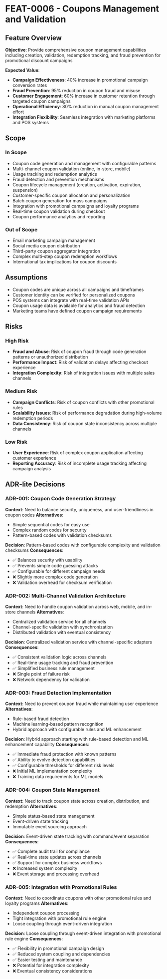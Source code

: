 # FEAT-0006 - Coupons Management and Validation

## Feature Overview
**Objective**: Provide comprehensive coupon management capabilities including creation, validation, redemption tracking, and fraud prevention for promotional discount campaigns

**Expected Value**: 
- **Campaign Effectiveness**: 40% increase in promotional campaign conversion rates
- **Fraud Prevention**: 95% reduction in coupon fraud and misuse
- **Customer Engagement**: 60% increase in customer retention through targeted coupon campaigns
- **Operational Efficiency**: 80% reduction in manual coupon management effort
- **Integration Flexibility**: Seamless integration with marketing platforms and POS systems

## Scope
### In Scope
- Coupon code generation and management with configurable patterns
- Multi-channel coupon validation (online, in-store, mobile)
- Usage tracking and redemption analytics
- Fraud detection and prevention mechanisms
- Coupon lifecycle management (creation, activation, expiration, suspension)
- Customer-specific coupon allocation and personalization
- Batch coupon generation for mass campaigns
- Integration with promotional campaigns and loyalty programs
- Real-time coupon validation during checkout
- Coupon performance analytics and reporting

### Out of Scope
- Email marketing campaign management
- Social media coupon distribution
- Third-party coupon aggregator integration
- Complex multi-step coupon redemption workflows
- International tax implications for coupon discounts

## Assumptions
- Coupon codes are unique across all campaigns and timeframes
- Customer identity can be verified for personalized coupons
- POS systems can integrate with real-time validation APIs
- Coupon usage data is available for analytics and fraud detection
- Marketing teams have defined coupon campaign requirements

## Risks
### High Risk
- **Fraud and Abuse**: Risk of coupon fraud through code generation patterns or unauthorized distribution
- **Performance Impact**: Risk of validation delays affecting checkout experience
- **Integration Complexity**: Risk of integration issues with multiple sales channels

### Medium Risk
- **Campaign Conflicts**: Risk of coupon conflicts with other promotional rules
- **Scalability Issues**: Risk of performance degradation during high-volume redemption periods
- **Data Consistency**: Risk of coupon state inconsistency across multiple channels

### Low Risk
- **User Experience**: Risk of complex coupon application affecting customer experience
- **Reporting Accuracy**: Risk of incomplete usage tracking affecting campaign analysis

## ADR-lite Decisions

### ADR-001: Coupon Code Generation Strategy
**Context**: Need to balance security, uniqueness, and user-friendliness in coupon codes
**Alternatives**: 
- Simple sequential codes for easy use
- Complex random codes for security
- Pattern-based codes with validation checksums

**Decision**: Pattern-based codes with configurable complexity and validation checksums
**Consequences**: 
- ✅ Balances security with usability
- ✅ Prevents simple code guessing attacks
- ✅ Configurable for different campaign needs
- ❌ Slightly more complex code generation
- ❌ Validation overhead for checksum verification

### ADR-002: Multi-Channel Validation Architecture
**Context**: Need to handle coupon validation across web, mobile, and in-store channels
**Alternatives**:
- Centralized validation service for all channels
- Channel-specific validation with synchronization
- Distributed validation with eventual consistency

**Decision**: Centralized validation service with channel-specific adapters
**Consequences**:
- ✅ Consistent validation logic across channels
- ✅ Real-time usage tracking and fraud prevention
- ✅ Simplified business rule management
- ❌ Single point of failure risk
- ❌ Network dependency for validation

### ADR-003: Fraud Detection Implementation
**Context**: Need to prevent coupon fraud while maintaining user experience
**Alternatives**:
- Rule-based fraud detection
- Machine learning-based pattern recognition
- Hybrid approach with configurable rules and ML enhancement

**Decision**: Hybrid approach starting with rule-based detection and ML enhancement capability
**Consequences**:
- ✅ Immediate fraud protection with known patterns
- ✅ Ability to evolve detection capabilities
- ✅ Configurable thresholds for different risk levels
- ❌ Initial ML implementation complexity
- ❌ Training data requirements for ML models

### ADR-004: Coupon State Management
**Context**: Need to track coupon state across creation, distribution, and redemption
**Alternatives**:
- Simple status-based state management
- Event-driven state tracking
- Immutable event sourcing approach

**Decision**: Event-driven state tracking with command/event separation
**Consequences**:
- ✅ Complete audit trail for compliance
- ✅ Real-time state updates across channels
- ✅ Support for complex business workflows
- ❌ Increased system complexity
- ❌ Event storage and processing overhead

### ADR-005: Integration with Promotional Rules
**Context**: Need to coordinate coupons with other promotional rules and loyalty programs
**Alternatives**:
- Independent coupon processing
- Tight integration with promotional rule engine
- Loose coupling through event-driven integration

**Decision**: Loose coupling through event-driven integration with promotional rule engine
**Consequences**:
- ✅ Flexibility in promotional campaign design
- ✅ Reduced system coupling and dependencies
- ✅ Easier testing and maintenance
- ❌ Potential for integration complexity
- ❌ Eventual consistency considerations
